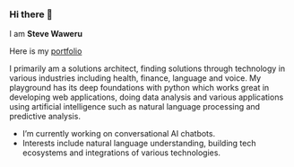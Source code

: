 ### Hi there 👋
I am **Steve Waweru**

Here is my [portfolio](https://www.linkedin.com/in/stevewaweru/)

I primarily am a solutions architect, finding solutions through technology in various industries including health, finance, language and voice. My playground has its deep foundations with python which works great in developing web applications, doing data analysis and various applications using artificial intelligence such as natural language processing and predictive analysis.  

- I’m currently working on conversational AI chatbots. 
- Interests include natural language understanding, building tech ecosystems and integrations of various technologies. 

